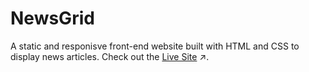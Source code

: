 # NewsGrid

A static and responisve front-end website built with HTML and CSS to display news articles. Check out the [Live Site](https://sidneyshafer.github.io/newsgrid-website/) ↗️.